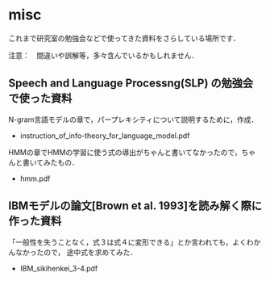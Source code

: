 # misc

これまで研究室の勉強会などで使ってきた資料をさらしている場所です．

注意：　間違いや誤解等，多々含んでいるかもしれません．

## Speech and Language Processng(SLP) の勉強会で使った資料

N-gram言語モデルの章で，パープレキシティについて説明するために，作成．

- instruction_of_info-theory_for_language_model.pdf

HMMの章でHMMの学習に使う式の導出がちゃんと書いてなかったので，ちゃんと書いてみたもの．

- hmm.pdf

## IBMモデルの論文[Brown et al. 1993]を読み解く際に作った資料

「一般性を失うことなく，式３は式４に変形できる」とか言われても，よくわかんなかったので，
途中式を求めてみた．

- IBM_sikihenkei_3-4.pdf



